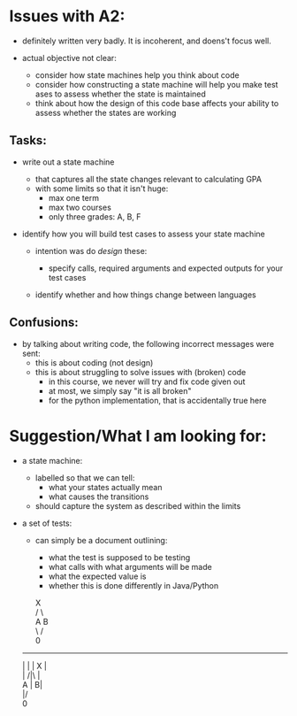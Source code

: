 
# Issues with A2:

* definitely written very badly.  It is incoherent, and doens't focus well.

* actual objective not clear:
	- consider how state machines help you think about code
	- consider how constructing a state machine will help you make test ases to assess whether the state is maintained
	- think about how the design of this code base affects your ability to assess whether the states are working


## Tasks:

* write out a state machine
	- that captures all the state changes relevant to calculating GPA
	- with some limits so that it isn't huge:
		- max one term
		- max two courses
		- only three grades: A, B, F

* identify how you will build test cases to assess your state machine
	- intention was do *design* these:
		- specify calls, required arguments and expected outputs for
				your test cases

	- identify whether and how things change between languages


## Confusions:

* by talking about writing code, the following incorrect messages were sent:
	- this is about coding (not design)
	- this is about struggling to solve issues with (broken) code
		- in this course, we never will try and fix code given out
		- at most, we simply say "it is all broken"
		- for the python implementation, that is accidentally true here


# Suggestion/What I am looking for:

- a state machine:
	- labelled so that we can tell:
		- what your states actually mean
		- what causes the transitions
	- should capture the system as described within the limits

- a set of tests:
	- can simply be a document outlining:
		- what the test is supposed to be testing
		- what calls with what arguments will be made
		- what the expected value is
		- whether this is done differently in Java/Python




       X        
      / \      
     A   B     
      \ /      
       0        
                
	 -----
    |     |
    |  X  |     
    | /|\ |    
     A | B|    
      \|/      
       0        
                
	



